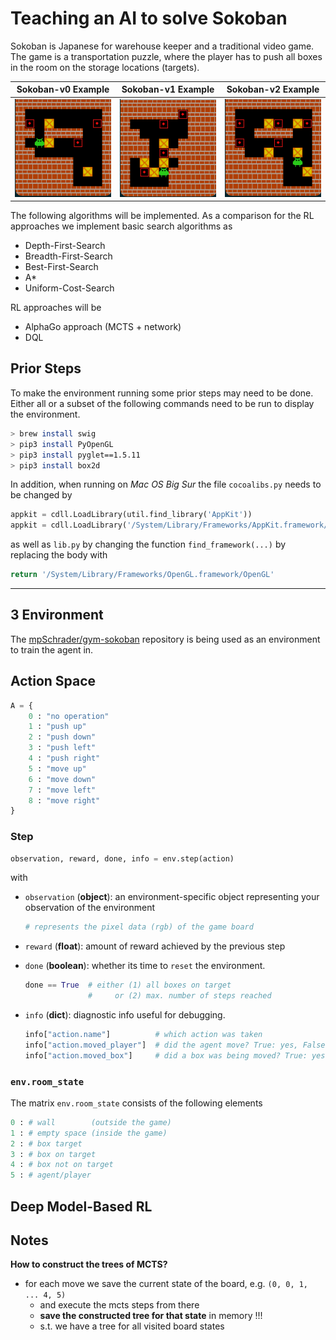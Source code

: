 # Teaching an AI to solve Sokoban

Sokoban is Japanese for warehouse keeper and a traditional video game. The game is a transportation
puzzle, where the player has to push all boxes in the room on the storage locations (targets). 

| Sokoban-v0 Example | Sokoban-v1 Example | Sokoban-v2 Example |
| :---: | :---: | :---: 
| ![v-0](/docs/imgs/Sokoban-v0-Example.png?raw=true) | ![v-1](/docs/imgs/Sokoban-v1-Example.png?raw=true) | ![v-2](/docs/imgs/Sokoban-v2-Example.png?raw=true) |

The following algorithms will be implemented. As a comparison for the RL approaches we implement 
basic search algorithms as 
    
- Depth-First-Search 
- Breadth-First-Search
- Best-First-Search
- A* 
- Uniform-Cost-Search
  
RL approaches will be 

- AlphaGo approach (MCTS + network)  
- DQL 


## Prior Steps
To make the environment running some prior steps may need to be done. Either all 
or a subset of the following commands need to be run to display the environment.

```bash
> brew install swig
> pip3 install PyOpenGL
> pip3 install pyglet==1.5.11
> pip3 install box2d
```

In addition, when running on _Mac OS Big Sur_ the file `cocoalibs.py` needs to be changed by 

```python
appkit = cdll.LoadLibrary(util.find_library('AppKit'))                           # remove this 
appkit = cdll.LoadLibrary('/System/Library/Frameworks/AppKit.framework/AppKit')  # add this
```

as well as `lib.py` by changing the function `find_framework(...)` by replacing 
the body with

```python
return '/System/Library/Frameworks/OpenGL.framework/OpenGL' 
```

---

## 3 Environment

The [mpSchrader/gym-sokoban](https://github.com/mpSchrader/gym-sokoban) repository is being used as an environment 
to train the agent in. 

## Action Space
```python
A = {
    0 : "no operation"
    1 : "push up" 
    2 : "push down"
    3 : "push left"
    4 : "push right"
    5 : "move up"
    6 : "move down" 
    7 : "move left" 
    8 : "move right" 
}
```

### Step 

```python
observation, reward, done, info = env.step(action)
```
with

-  `observation` (__object__): an environment-specific object representing your observation of the environment
   ```python 
   # represents the pixel data (rgb) of the game board
   ```

- `reward` (__float__): amount of reward achieved by the previous step

- `done` (__boolean__): whether its time to `reset` the environment. 
    ```python
    done == True  # either (1) all boxes on target 
                  #     or (2) max. number of steps reached 
    ``` 

-  `info` (__dict__): diagnostic info useful for debugging. 
    ```python
    info["action.name"]          # which action was taken
    info["action.moved_player"]  # did the agent move? True: yes, False: no
    info["action.moved_box"]     # did a box was being moved? True: yes, False: no
    ``` 

### `env.room_state`

The matrix `env.room_state` consists of the following elements
```python
0 : # wall        (outside the game) 
1 : # empty space (inside the game)
2 : # box target 
3 : # box on target
4 : # box not on target
5 : # agent/player
```

## Deep Model-Based RL 

## Notes 

__How to construct the trees of MCTS?__

- for each move we save the current state of the board, e.g. `(0, 0, 1, ... 4, 5)`
    - and execute the mcts steps from there 
    - __save the constructed tree for that state__ in memory !!! 
    - s.t. we have a tree for all visited board states 
